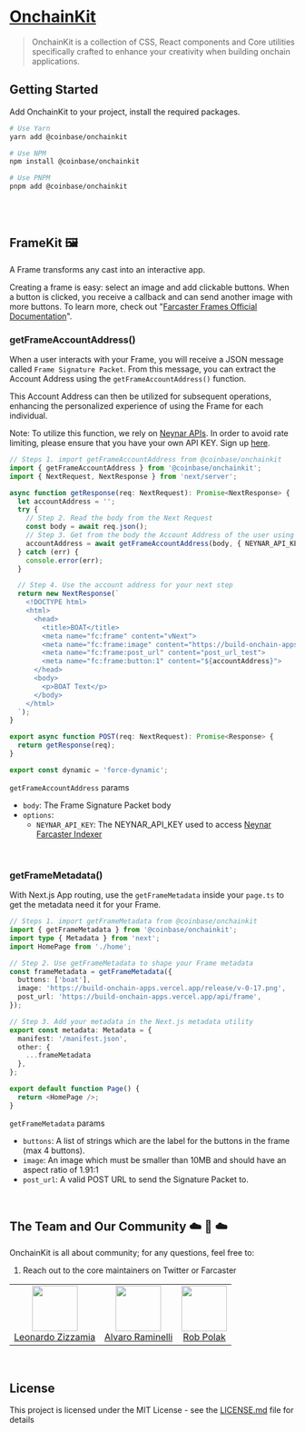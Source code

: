 # [OnchainKit](https://github.com/coinbase/onchainkit/)

> OnchainKit is a collection of CSS, React components and Core utilities specifically crafted to enhance your creativity when building onchain applications.

## Getting Started

Add OnchainKit to your project, install the required packages.

```bash
# Use Yarn
yarn add @coinbase/onchainkit

# Use NPM
npm install @coinbase/onchainkit

# Use PNPM
pnpm add @coinbase/onchainkit
```

<br />
<br />

## FrameKit 🖼️
A Frame transforms any cast into an interactive app. 

Creating a frame is easy: select an image and add clickable buttons. When a button is clicked, you receive a callback and can send another image with more buttons. To learn more, check out "[Farcaster Frames Official Documentation](https://warpcast.notion.site/Farcaster-Frames-4bd47fe97dc74a42a48d3a234636d8c5)".

### getFrameAccountAddress()

When a user interacts with your Frame, you will receive a JSON message called `Frame Signature Packet`. From this message, you can extract the Account Address using the `getFrameAccountAddress()` function.

This Account Address can then be utilized for subsequent operations, enhancing the personalized experience of using the Frame for each individual.

Note: To utilize this function, we rely on [Neynar APIs](https://docs.neynar.com/reference/user-bulk). In order to avoid rate limiting, please ensure that you have your own API KEY. Sign up [here](https://neynar.com).

```ts
// Steps 1. import getFrameAccountAddress from @coinbase/onchainkit
import { getFrameAccountAddress } from '@coinbase/onchainkit';
import { NextRequest, NextResponse } from 'next/server';

async function getResponse(req: NextRequest): Promise<NextResponse> {
  let accountAddress = '';
  try {
    // Step 2. Read the body from the Next Request
    const body = await req.json();
    // Step 3. Get from the body the Account Address of the user using the Frame 
    accountAddress = await getFrameAccountAddress(body, { NEYNAR_API_KEY: 'NEYNAR_API_DOCS' });
  } catch (err) {
    console.error(err);
  }

  // Step 4. Use the account address for your next step
  return new NextResponse(`
    <!DOCTYPE html>
    <html>
      <head>
        <title>BOAT</title>
        <meta name="fc:frame" content="vNext">
        <meta name="fc:frame:image" content="https://build-onchain-apps.vercel.app/release/v-0-17.png">
        <meta name="fc:frame:post_url" content="post_url_test">
        <meta name="fc:frame:button:1" content="${accountAddress}">
      </head>
      <body>
        <p>BOAT Text</p>
      </body>
    </html>
  `);
}

export async function POST(req: NextRequest): Promise<Response> {
  return getResponse(req);
}

export const dynamic = 'force-dynamic';
```

`getFrameAccountAddress` params

- `body`: The Frame Signature Packet body
- `options`:
  - `NEYNAR_API_KEY`: The NEYNAR_API_KEY used to access [Neynar Farcaster Indexer](https://docs.neynar.com/reference/user-bulk)

<br />

### getFrameMetadata()

With Next.js App routing, use the `getFrameMetadata` inside your `page.ts` to get the metadata need it for your Frame.

```ts
// Steps 1. import getFrameMetadata from @coinbase/onchainkit
import { getFrameMetadata } from '@coinbase/onchainkit';
import type { Metadata } from 'next';
import HomePage from './home';

// Step 2. Use getFrameMetadata to shape your Frame metadata
const frameMetadata = getFrameMetadata({
  buttons: ['boat'],
  image: 'https://build-onchain-apps.vercel.app/release/v-0-17.png',
  post_url: 'https://build-onchain-apps.vercel.app/api/frame',
});

// Step 3. Add your metadata in the Next.js metadata utility
export const metadata: Metadata = {
  manifest: '/manifest.json',
  other: {
    ...frameMetadata
  },
};

export default function Page() {
  return <HomePage />;
}
```

`getFrameMetadata` params

- `buttons`: A list of strings which are the label for the buttons in the frame (max 4 buttons).
- `image`: An image which must be smaller than 10MB and should have an aspect ratio of 1.91:1
- `post_url`: A valid POST URL to send the Signature Packet to.

<br />

## The Team and Our Community ☁️ 🌁 ☁️

OnchainKit is all about community; for any questions, feel free to:

1. Reach out to the core maintainers on Twitter or Farcaster
<table>
  <tbody>
    <tr>
      <td align="center" valign="top">
        <a href="https://twitter.com/Zizzamia">
          <img width="80" height="80" src="https://github.com/zizzamia.png?s=100">
        </a>
        <br />
        <a href="https://twitter.com/Zizzamia">Leonardo Zizzamia</a>
      </td>
      <td align="center" valign="top">
        <a href="https://twitter.com/alvaroraminelli">
          <img width="80" height="80" src="https://github.com/alvaroraminelli.png?s=100">
        </a>
        <br />
        <a href="https://twitter.com/alvaroraminelli">Alvaro Raminelli</a>
      </td>
      <td align="center" valign="top">
        <a href="https://twitter.com/0xr0b_eth">
          <img width="80" height="80" src="https://github.com/robpolak.png?s=100">
        </a>
        <br />
        <a href="https://twitter.com/0xr0b_eth">Rob Polak</a>
      </td>
    </tr>
  </tbody>
</table>

<br>

## License

This project is licensed under the MIT License - see the [LICENSE.md](LICENSE.md) file for details
